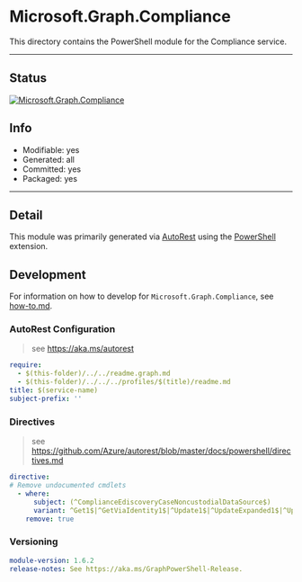 <!-- region Generated -->
# Microsoft.Graph.Compliance
This directory contains the PowerShell module for the Compliance service.

---
## Status
[![Microsoft.Graph.Compliance](https://img.shields.io/powershellgallery/v/Microsoft.Graph.Compliance.svg?style=flat-square&label=Microsoft.Graph.Compliance "Microsoft.Graph.Compliance")](https://www.powershellgallery.com/packages/Microsoft.Graph.Compliance/)

## Info
- Modifiable: yes
- Generated: all
- Committed: yes
- Packaged: yes

---
## Detail
This module was primarily generated via [AutoRest](https://github.com/Azure/autorest) using the [PowerShell](https://github.com/Azure/autorest.powershell) extension.

## Development
For information on how to develop for `Microsoft.Graph.Compliance`, see [how-to.md](how-to.md).
<!-- endregion -->

### AutoRest Configuration

> see https://aka.ms/autorest

``` yaml
require:
  - $(this-folder)/../../readme.graph.md
  - $(this-folder)/../../../profiles/$(title)/readme.md
title: $(service-name)
subject-prefix: ''
```

### Directives

> see https://github.com/Azure/autorest/blob/master/docs/powershell/directives.md

``` yaml
directive:
# Remove undocumented cmdlets
  - where:
      subject: (^ComplianceEdiscoveryCaseNoncustodialDataSource$)
      variant: ^Get1$|^GetViaIdentity1$|^Update1$|^UpdateExpanded1$|^UpdateViaIdentity1$|^UpdateViaIdentityExpanded1$|^Delete1$|^DeleteViaIdentity1$
    remove: true
```
### Versioning

``` yaml
module-version: 1.6.2
release-notes: See https://aka.ms/GraphPowerShell-Release.
```
